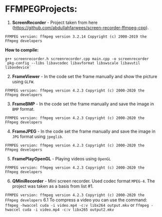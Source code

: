 # FFMPEGProjects:

1. <b>ScreenRecorder</b> - Project taken from here (https://github.com/abdullahfarwees/screen-recorder-ffmpeg-cpp).

`FFMPEG version: ffmpeg version 3.2.14 Copyright (c) 2000-2019 the FFmpeg developers`

<b>How to compile:</b>
```
g++ screenrecorder.h screenrecorder.cpp main.cpp -o screenrecorder `pkg-config --libs libavcodec libavformat libswscale libavutil libavdevice`
```
2. <b>FrameViewer</b> - In the code set the frame manually and show the picture using `GLFW`.

`FFMPEG version: ffmpeg version 4.2.3 Copyright (c) 2000-2020 the FFmpeg developers`

3. <b>FrameBMP</b> - In the code set the frame manually and save the image in `BMP` format.

`FFMPEG version: ffmpeg version 4.2.3 Copyright (c) 2000-2020 the FFmpeg developers`

4. <b>FrameJPEG</b> - In the code set the frame manually and save the image in `JPG` format using `jpeglib`.

`FFMPEG version: ffmpeg version 4.2.3 Copyright (c) 2000-2020 the FFmpeg developers`

5. <b>FramePlayOpenGL</b> - Playing videos using `OpenGL`

`FFMPEG version: ffmpeg version 4.2.3 Copyright (c) 2000-2020 the FFmpeg developers`

6. <b>QMiniRecorder</b> - Mini screen recorder. Used codec format `MPEG-4`. The project was taken as a basis from list #1.

`FFMPEG version: ffmpeg version 4.2.3 Copyright (c) 2000-2020 the FFmpeg developers`
	6.1 To compress a video you can use the command: `ffmpeg -hwaccel cuda -i video.mp4 -c:v libx264 output.mkv` or 
	`ffmpeg -hwaccel cuda -i video.mp4 -c:v libx265 output2.mkv`
